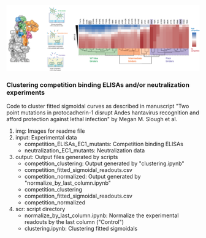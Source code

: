 ![Introduction image](/img/pcdh1_github_0.png)
### Clustering competition binding ELISAs and/or neutralization experiments

Code to cluster fitted sigmoidal curves as described in manuscript "Two point mutations in protocadherin-1 disrupt Andes hantavirus recognition and afford protection against lethal infection" by Megan M. Slough et al.

1. img: Images for readme file
2. input: Experimental data 
   - competition\_ELISAs\_EC1\_mutants: Competition binding ELISAs
   - neutralization\_EC1_mutants: Neutralization data
3. output: Output files generated by scripts
   - competition\_clustering: Output generated by "clustering.ipynb"
   - competition\_fitted\_sigmoidal\_readouts.csv
   - competition\_normalized: Output generated by "normalize\_by\_last\_column.ipynb"
   - competition\_clustering
   - competition\_fitted\_sigmoidal\_readouts.csv
   - competition\_normalized
4. scr: script directory
   - normalize\_by\_last\_column.ipynb: Normalize the experimental readouts by the last column ("Control")
   - clustering.ipynb: Clustering fitted sigmoidals
